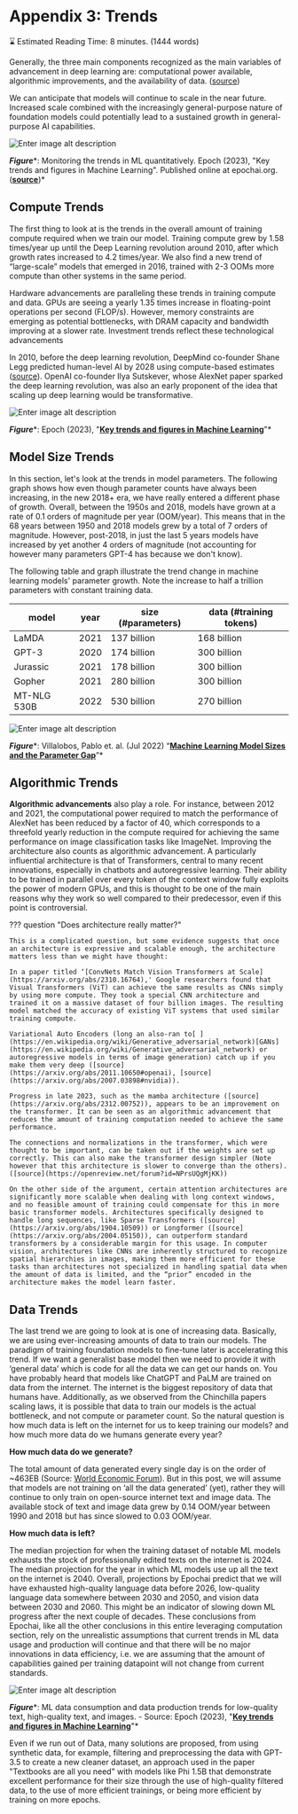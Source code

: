 # Appendix 3: Trends

⌛ Estimated Reading Time: 8 minutes. (1444 words)


Generally, the three main components recognized as the main variables of advancement in deep learning are: computational power available, algorithmic improvements, and the availability of data. ([source](https://cset.georgetown.edu/publication/the-ai-triad-and-what-it-means-for-national-security-strategy/))

We can anticipate that models will continue to scale in the near future. Increased scale combined with the increasingly general-purpose nature of foundation models could potentially lead to a sustained growth in general-purpose AI capabilities.

![Enter image alt description](Images/yZw_Image_31.png)

***Figure****: Monitoring the trends in ML quantitatively. Epoch (2023), "Key trends and figures in Machine Learning". Published online at epochai.org. (**[source](https://epochai.org/trends)**)*

## Compute Trends

The first thing to look at is the trends in the overall amount of training compute required when we train our model. Training compute grew by 1.58 times/year up until the Deep Learning revolution around 2010, after which growth rates increased to 4.2 times/year. We also find a new trend of “large-scale” models that emerged in 2016, trained with 2-3 OOMs more compute than other systems in the same period.

Hardware advancements are paralleling these trends in training compute and data. GPUs are seeing a yearly 1.35 times increase in floating-point operations per second (FLOP/s). However, memory constraints are emerging as potential bottlenecks, with DRAM capacity and bandwidth improving at a slower rate. Investment trends reflect these technological advancements

In 2010, before the deep learning revolution, DeepMind co-founder Shane Legg predicted human-level AI by 2028 using compute-based estimates ([source](http://www.vetta.org/2010/12/goodbye-2010/)). OpenAI co-founder Ilya Sutskever, whose AlexNet paper sparked the deep learning revolution, was also an early proponent of the idea that scaling up deep learning would be transformative.

![Enter image alt description](Images/fhc_Image_32.png)

***Figure****: Epoch (2023), "**[Key trends and figures in Machine Learning](https://epochai.org/trends)**"*

## Model Size Trends

In this section, let's look at the trends in model parameters. The following graph shows how even though parameter counts have always been increasing, in the new 2018+ era, we have really entered a different phase of growth. Overall, between the 1950s and 2018, models have grown at a rate of 0.1 orders of magnitude per year (OOM/year). This means that in the 68 years between 1950 and 2018 models grew by a total of 7 orders of magnitude. However, post-2018, in just the last 5 years models have increased by yet another 4 orders of magnitude (not accounting for however many parameters GPT-4 has because we don't know).

The following table and graph illustrate the trend change in machine learning models' parameter growth. Note the increase to half a trillion parameters with constant training data.

| model | year | size (#parameters) | data (#training tokens) |
|---|---|---|---|
| LaMDA | 2021 | 137 billion | 168 billion |
| GPT-3 | 2020 | 174 billion | 300 billion |
| Jurassic | 2021 | 178 billion | 300 billion |
| Gopher | 2021 | 280 billion | 300 billion |
| MT-NLG 530B | 2022 | 530 billion | 270 billion |

![Enter image alt description](Images/iPe_Image_33.png)

***Figure****: Villalobos, Pablo et. al. (Jul 2022) “**[Machine Learning Model Sizes and the Parameter Gap](https://arxiv.org/abs/2207.02852)**”*

## Algorithmic Trends

**Algorithmic advancements** also play a role. For instance, between 2012 and 2021, the computational power required to match the performance of AlexNet has been reduced by a factor of 40, which corresponds to a threefold yearly reduction in the compute required for achieving the same performance on image classification tasks like ImageNet. Improving the architecture also counts as algorithmic advancement. A particularly influential architecture is that of Transformers, central to many recent innovations, especially in chatbots and autoregressive learning. Their ability to be trained in parallel over every token of the context window fully exploits the power of modern GPUs, and this is thought to be one of the main reasons why they work so well compared to their predecessor, even if this point is controversial.

??? question "Does architecture really matter?"

	
	This is a complicated question, but some evidence suggests that once an architecture is expressive and scalable enough, the architecture matters less than we might have thought:
	
	In a paper titled ‘[ConvNets Match Vision Transformers at Scale](https://arxiv.org/abs/2310.16764),' Google researchers found that Visual Transformers (ViT) can achieve the same results as CNNs simply by using more compute. They took a special CNN architecture and trained it on a massive dataset of four billion images. The resulting model matched the accuracy of existing ViT systems that used similar training compute.
	
	Variational Auto Encoders (long an also-ran to[ ](https://en.wikipedia.org/wiki/Generative_adversarial_network)[GANs](https://en.wikipedia.org/wiki/Generative_adversarial_network) or autoregressive models in terms of image generation) catch up if you make them very deep ([source](https://arxiv.org/abs/2011.10650#openai), [source](https://arxiv.org/abs/2007.03898#nvidia)).
	
	Progress in late 2023, such as the mamba architecture ([source](https://arxiv.org/abs/2312.00752)), appears to be an improvement on the transformer. It can be seen as an algorithmic advancement that reduces the amount of training computation needed to achieve the same performance.
	
	The connections and normalizations in the transformer, which were thought to be important, can be taken out if the weights are set up correctly. This can also make the transformer design simpler (Note however that this architecture is slower to converge than the others). ([source](https://openreview.net/forum?id=NPrsUQgMjKK))
	
	On the other side of the argument, certain attention architectures are significantly more scalable when dealing with long context windows, and no feasible amount of training could compensate for this in more basic transformer models. Architectures specifically designed to handle long sequences, like Sparse Transformers ([source](https://arxiv.org/abs/1904.10509)) or Longformer ([source](https://arxiv.org/abs/2004.05150)), can outperform standard transformers by a considerable margin for this usage. In computer vision, architectures like CNNs are inherently structured to recognize spatial hierarchies in images, making them more efficient for these tasks than architectures not specialized in handling spatial data when the amount of data is limited, and the “prior” encoded in the architecture makes the model learn faster.
	

## Data Trends

The last trend we are going to look at is one of increasing data. Basically, we are using ever-increasing amounts of data to train our models. The paradigm of training foundation models to fine-tune later is accelerating this trend. If we want a generalist base model then we need to provide it with ‘general data’ which is code for all the data we can get our hands on. You have probably heard that models like ChatGPT and PaLM are trained on data from the internet. The internet is the biggest repository of data that humans have. Additionally, as we observed from the Chinchilla papers scaling laws, it is possible that data to train our models is the actual bottleneck, and not compute or parameter count. So the natural question is how much data is left on the internet for us to keep training our models? and how much more data do we humans generate every year?

**How much data do we generate?**

The total amount of data generated every single day is on the order of ~463EB (Source: [World Economic Forum](https://www.weforum.org/agenda/2019/04/how-much-data-is-generated-each-day-cf4bddf29f/)). But in this post, we will assume that models are not training on ‘all the data generated’ (yet), rather they will continue to only train on open-source internet text and image data. The available stock of text and image data grew by 0.14 OOM/year between 1990 and 2018 but has since slowed to 0.03 OOM/year.

**How much data is left?**

The median projection for when the training dataset of notable ML models exhausts the stock of professionally edited texts on the internet is 2024. The median projection for the year in which ML models use up all the text on the internet is 2040. Overall, projections by Epochai predict that we will have exhausted high-quality language data before 2026, low-quality language data somewhere between 2030 and 2050, and vision data between 2030 and 2060. This might be an indicator of slowing down ML progress after the next couple of decades. These conclusions from Epochai, like all the other conclusions in this entire leveraging computation section, rely on the unrealistic assumptions that current trends in ML data usage and production will continue and that there will be no major innovations in data efficiency, i.e. we are assuming that the amount of capabilities gained per training datapoint will not change from current standards.

![Enter image alt description](Images/sZd_Image_34.png)

***Figure****: ML data consumption and data production trends for low-quality text, high-quality text, and images. - Source: Epoch (2023), "**[Key trends and figures in Machine Learning](https://epochai.org/trends)**"*

Even if we run out of Data, many solutions are proposed, from using synthetic data, for example, filtering and preprocessing the data with GPT-3.5 to create a new cleaner dataset, an approach used in the paper "Textbooks are all you need" with models like Phi 1.5B that demonstrate excellent performance for their size through the use of high-quality filtered data, to the use of more efficient trainings, or being more efficient by training on more epochs.
